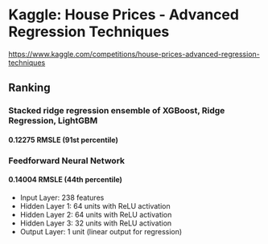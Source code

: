# Kaggle: House Prices - Advanced Regression Techniques
https://www.kaggle.com/competitions/house-prices-advanced-regression-techniques


## Ranking
### Stacked ridge regression ensemble of XGBoost, Ridge Regression, LightGBM
#### 0.12275 RMSLE (91st percentile)

### Feedforward Neural Network
#### 0.14004 RMSLE (44th percentile)
- Input Layer: 238 features
- Hidden Layer 1: 64 units with ReLU activation
- Hidden Layer 2: 64 units with ReLU activation
- Hidden Layer 3: 32 units with ReLU activation
- Output Layer: 1 unit (linear output for regression)
